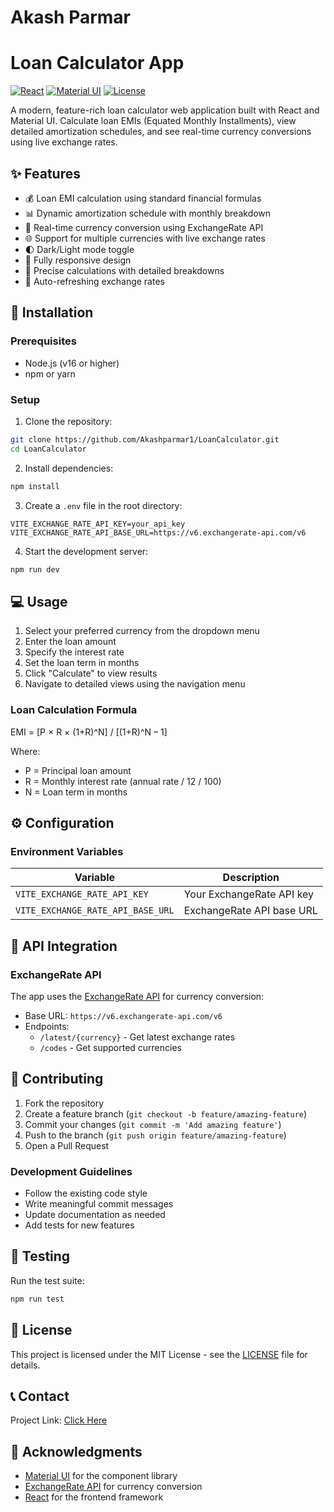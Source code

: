# Akash  Parmar﻿

# Loan Calculator App

[![React](https://img.shields.io/badge/React-18.3.1-blue.svg)](https://reactjs.org/)
[![Material UI](https://img.shields.io/badge/Material%20UI-5.14.3-purple.svg)](https://mui.com/)
[![License](https://img.shields.io/badge/license-MIT-green.svg)](LICENSE)

A modern, feature-rich loan calculator web application built with React and Material UI. Calculate loan EMIs (Equated Monthly Installments), view detailed amortization schedules, and see real-time currency conversions using live exchange rates.

## ✨ Features

- 💰 Loan EMI calculation using standard financial formulas
- 📊 Dynamic amortization schedule with monthly breakdown
- 💱 Real-time currency conversion using ExchangeRate API
- 🌐 Support for multiple currencies with live exchange rates
- 🌓 Dark/Light mode toggle
- 📱 Fully responsive design
- 🎯 Precise calculations with detailed breakdowns
- 🔄 Auto-refreshing exchange rates

## 🚀 Installation

### Prerequisites

- Node.js (v16 or higher)
- npm or yarn

### Setup

1. Clone the repository:
```bash
git clone https://github.com/Akashparmar1/LoanCalculator.git
cd LoanCalculator
```

2. Install dependencies:
```bash
npm install
```

3. Create a `.env` file in the root directory:
```env
VITE_EXCHANGE_RATE_API_KEY=your_api_key
VITE_EXCHANGE_RATE_API_BASE_URL=https://v6.exchangerate-api.com/v6
```

4. Start the development server:
```bash
npm run dev
```

## 💻 Usage

1. Select your preferred currency from the dropdown menu
2. Enter the loan amount
3. Specify the interest rate
4. Set the loan term in months
5. Click "Calculate" to view results
6. Navigate to detailed views using the navigation menu

### Loan Calculation Formula

EMI = [P × R × (1+R)^N] / [(1+R)^N – 1]

Where:
- P = Principal loan amount
- R = Monthly interest rate (annual rate / 12 / 100)
- N = Loan term in months

## ⚙️ Configuration

### Environment Variables

| Variable | Description |
|----------|-------------|
| `VITE_EXCHANGE_RATE_API_KEY` | Your ExchangeRate API key |
| `VITE_EXCHANGE_RATE_API_BASE_URL` | ExchangeRate API base URL |

## 🔌 API Integration

### ExchangeRate API

The app uses the [ExchangeRate API](https://www.exchangerate-api.com/) for currency conversion:

- Base URL: `https://v6.exchangerate-api.com/v6`
- Endpoints:
  - `/latest/{currency}` - Get latest exchange rates
  - `/codes` - Get supported currencies

## 🤝 Contributing

1. Fork the repository
2. Create a feature branch (`git checkout -b feature/amazing-feature`)
3. Commit your changes (`git commit -m 'Add amazing feature'`)
4. Push to the branch (`git push origin feature/amazing-feature`)
5. Open a Pull Request

### Development Guidelines

- Follow the existing code style
- Write meaningful commit messages
- Update documentation as needed
- Add tests for new features

## 🧪 Testing

Run the test suite:

```bash
npm run test
```

## 📄 License

This project is licensed under the MIT License - see the [LICENSE](LICENSE) file for details.

## 📞 Contact

Project Link: [Click Here]([https://loancalc-by-krishna.netlify.app/](https://loan-calculator-eta-blue.vercel.app/))

## 🙏 Acknowledgments

- [Material UI](https://mui.com/) for the component library
- [ExchangeRate API](https://www.exchangerate-api.com/) for currency conversion
- [React](https://reactjs.org/) for the frontend framework
